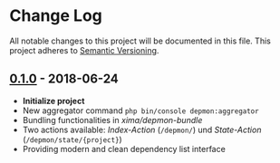 # Change Log
All notable changes to this project will be documented in this file.
This project adheres to [Semantic Versioning](http://semver.org/).

## [0.1.0]() - 2018-06-24

- __Initialize project__
- New aggregator command ``php bin/console depmon:aggregator``
- Bundling functionalities in _xima/depmon-bundle_
- Two actions available: _Index-Action_ (`/depmon/`) und _State-Action_ (`/depmon/state/{project}`)
- Providing modern and clean dependency list interface